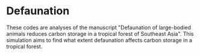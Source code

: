 # Defaunation
These codes are analyses of the manuscript "Defaunation of large-bodied animals reduces carbon storage in a tropical forest of Southeast Asia".
This simulation aims to find what extent defaunation affects carbon storage in a tropical forest.  
